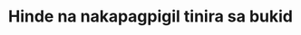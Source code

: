 ---
layout: post
title: Hinde na nakapagpigil tinira sa bukid
duration: '06:46'
view: 220
rate: 2
video: 'https://flashservice.xvideos.com/embedframe/19228171'
category: 
 - pinay
tags: 
 - pinay-sex
 - nagparaos
 - nene
 - mokong
 - fucked
 - jackpot
 - flawless
priority: 0.9
changefreq: daily
---